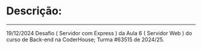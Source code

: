 <h1>Descrição:</h1>
<hr>
<div>
<p>19/12/2024 Desafio ( Servidor com Express ) da Aula 6 ( Servidor Web ) do curso de Back-end na CoderHouse; Turma #63515 de 2024/25.</p>
</div>